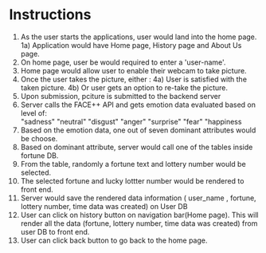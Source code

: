 # Instructions

1) As the user starts the applications, user would land into the home page. 
 1a) Application would have Home page, History page and About Us page. 
2) On home page, user be would required to enter a 'user-name'.
3) Home page would allow user to enable their webcam to take picture.
4) Once the user takes the picture, either :
  4a) User is satisfied with the taken picture.
  4b) Or user gets an option to re-take the picture.
5) Upon submission, pciture is submitted to the backend server
6) Server calls the FACE++ API and gets emotion data evaluated based on level of:  
  "sadness"
  "neutral"
  "disgust"
  "anger"
  "surprise"
  "fear"
  "happiness
7) Based on the emotion data, one out of seven dominant attributes would be choose. 
8) Based on dominant attribute, server would call one of the tables inside fortune DB.
9) From the table, randomly a fortune text and lottery number would be selected.
10) The selected fortune and lucky lottter number would be rendered to front end. 
11) Server would save the rendered data information ( user_name , fortune, lottery number, time data was created) on User DB
12) User can click on history button on navigation bar(Home page). This will render all the data (fortune, lottery number, time data was created) from user DB to front end. 
13) User can click back button to go back to the home page. 



